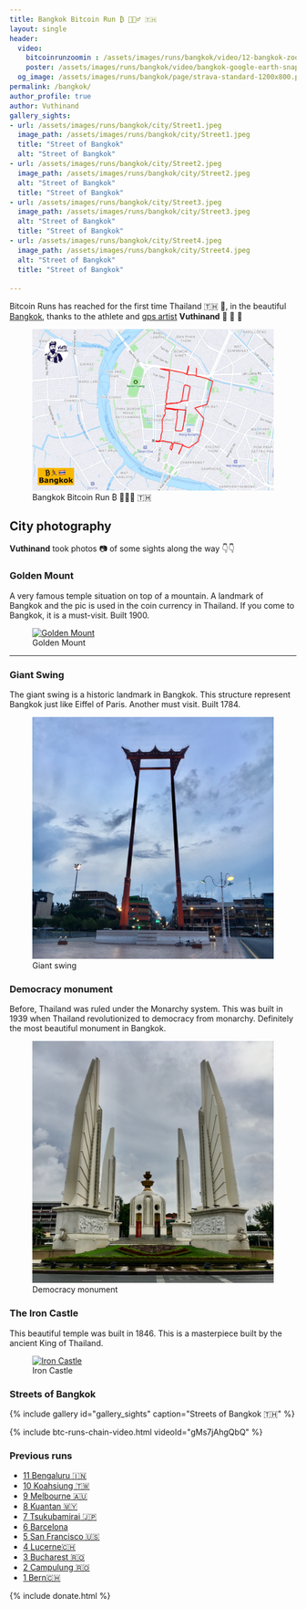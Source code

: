 ```yaml
---
title: Bangkok Bitcoin Run ₿ 🏃🏿‍♂️ 🇹🇭
layout: single
header:
  video:
    bitcoinrunzoomin : /assets/images/runs/bangkok/video/12-bangkok-zoomin-1920x1080.m4v
    poster: /assets/images/runs/bangkok/video/bangkok-google-earth-snapshot-1920x1080.jpg
  og_image: /assets/images/runs/bangkok/page/strava-standard-1200x800.png
permalink: /bangkok/
author_profile: true
author: Vuthinand
gallery_sights:
- url: /assets/images/runs/bangkok/city/Street1.jpeg
  image_path: /assets/images/runs/bangkok/city/Street1.jpeg
  title: "Street of Bangkok"
  alt: "Street of Bangkok"
- url: /assets/images/runs/bangkok/city/Street2.jpeg
  image_path: /assets/images/runs/bangkok/city/Street2.jpeg
  alt: "Street of Bangkok"
  title: "Street of Bangkok"
- url: /assets/images/runs/bangkok/city/Street3.jpeg
  image_path: /assets/images/runs/bangkok/city/Street3.jpeg
  alt: "Street of Bangkok"
  title: "Street of Bangkok"
- url: /assets/images/runs/bangkok/city/Street4.jpeg
  image_path: /assets/images/runs/bangkok/city/Street4.jpeg
  alt: "Street of Bangkok"
  title: "Street of Bangkok"

---
```


Bitcoin Runs has reached for the first time Thailand 🇹🇭 🎉, in the beautiful [Bangkok](https://en.wikipedia.org/wiki/Bangkok),
thanks to the athlete and [gps artist](https://www.instagram.com/vuthinand/) **Vuthinand** 💪 👏 🙏  

<figure class="image">
  <a href="/assets/images/runs/bangkok/page/strava-standard-1200x800.png" target="_blank">
    <img src="/assets/images/runs/bangkok/page/strava-standard-1200x800.png" alt="Bangkok Bitcoin Ride Strava ₿ 🏃🏿‍♂️ 🇹🇭">
  </a>
  <figcaption>Bangkok Bitcoin Run ₿ 🏃🏿‍♂️ 🇹🇭</figcaption>
</figure>

## City photography

**Vuthinand** took photos 📷 of some sights along the way 👇👇

### Golden Mount
A very famous temple situation on top of a mountain. A landmark of Bangkok and the pic is used in the coin currency in Thailand.
If you come to Bangkok, it is a must-visit. Built 1900.

<figure class="image">
  <a href="/assets/images/runs/bangkok/city/golden-mount.jpeg">
    <img src="/assets/images/runs/bangkok/city/golden-mount.jpeg" alt="Golden Mount">
  </a>
  <figcaption>Golden Mount</figcaption>
</figure>

<hr>

### Giant Swing 

The giant swing is a historic landmark in Bangkok. This structure represent Bangkok just like Eiffel of Paris. 
Another must visit. Built 1784.

<figure class="image">
  <a href="/assets/images/runs/bangkok/city/giant-swing.jpeg">
    <img src="/assets/images/runs/bangkok/city/giant-swing.jpeg" alt="Giant swing">
  </a>
  <figcaption>Giant swing</figcaption>
</figure>

### Democracy monument 

Before, Thailand was ruled under the Monarchy system.
This was built  in 1939 when Thailand revolutionized to democracy from monarchy.
Definitely the most beautiful monument in Bangkok.

<figure class="image">
  <a href="/assets/images/runs/bangkok/city/democracy-monument.jpeg">
    <img src="/assets/images/runs/bangkok/city/democracy-monument.jpeg" alt="Democracy monument">
  </a>
  <figcaption>Democracy monument</figcaption>
</figure>

### The Iron Castle 

This beautiful temple was built in 1846. This is a masterpiece built by the ancient King of Thailand.

<figure class="image">
  <a href="/assets/images/runs/bangkok/city/iron-castle.jpeg">
    <img src="/assets/images/runs/bangkok/city/iron-castle.jpeg" alt="Iron Castle">
  </a>
  <figcaption>Iron Castle</figcaption>
</figure>

### Streets of Bangkok

{% include gallery id="gallery_sights" caption="Streets of Bangkok 🇹🇭" %}

{% include btc-runs-chain-video.html videoId="gMs7jAhgQbQ" %}

### Previous runs

- [11 Bengaluru 🇮🇳](/bengaluru)
- [10 Koahsiung 🇹🇼](/kaohsiung)
- [9 Melbourne 🇦🇺](/melbourne)
- [8 Kuantan 🇲🇾](/kuantan)
- [7 Tsukubamirai 🇯🇵](/tsukubamirai)
- [6 Barcelona](/barcelona)
- [5 San Francisco 🇺🇸](/san-francisco)
- [4 Lucerne🇨🇭](/4-lucerne)
- [3 Bucharest 🇷🇴](/3-bucharest)
- [2 Campulung 🇷🇴](/2-campulung)
- [1 Bern🇨🇭](/1-bern)

{% include donate.html %}  
  
  
